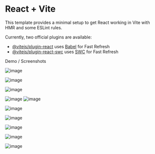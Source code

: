 # React + Vite

This template provides a minimal setup to get React working in Vite with HMR and some ESLint rules.

Currently, two official plugins are available:

- [@vitejs/plugin-react](https://github.com/vitejs/vite-plugin-react/blob/main/packages/plugin-react/README.md) uses [Babel](https://babeljs.io/) for Fast Refresh
- [@vitejs/plugin-react-swc](https://github.com/vitejs/vite-plugin-react-swc) uses [SWC](https://swc.rs/) for Fast Refresh

Demo / Screenshots

![image](https://github.com/cheshta0112/blog-app-frontend/assets/104692214/d03af3d1-cd74-4767-bcfd-83b5338cf35e)

![image](https://github.com/cheshta0112/blog-app-frontend/assets/104692214/d5b5f793-ba11-47b0-8dfa-df942da8c874)

![image](https://github.com/cheshta0112/blog-app-frontend/assets/104692214/97e2fcca-e2f2-4e22-9058-0f9818ef74a5)

![image](https://github.com/cheshta0112/blog-app-frontend/assets/104692214/105e9f80-dfd7-4031-b3b2-c2804a28c5d6)
![image](https://github.com/cheshta0112/blog-app-frontend/assets/104692214/3f174c59-4673-491e-bb31-cf000d0513d4)

![image](https://github.com/cheshta0112/blog-app-frontend/assets/104692214/38c2863e-b126-4fcc-8054-b05df95d30b6)

![image](https://github.com/cheshta0112/blog-app-frontend/assets/104692214/5514768f-c7d0-4178-bc51-1099c9a1c6ea)

![image](https://github.com/cheshta0112/blog-app-frontend/assets/104692214/f3873f76-3f8a-44b4-a06a-3c3fcb25db67)

![image](https://github.com/cheshta0112/blog-app-frontend/assets/104692214/bb605eac-c8e1-406f-aed7-3dc2d5573faf)

![image](https://github.com/cheshta0112/blog-app-frontend/assets/104692214/730c9c93-bb7c-4aa3-aaee-146bd8efb89a)









